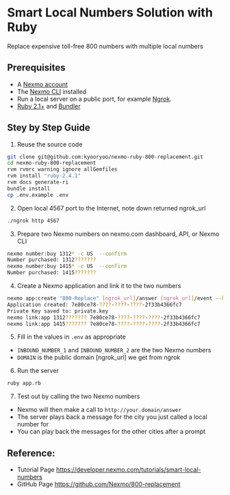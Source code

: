 # Smart Local Numbers Solution with Ruby
Replace expensive toll-free 800 numbers with multiple local numbers

## Prerequisites
* A [Nexmo account](https://dashboard.nexmo.com/sign-up)
* The [Nexmo CLI](https://github.com/Nexmo/nexmo-cli) installed
* Run a local server on a public port, for example [Ngrok](https://ngrok.com/).
* [Ruby 2.1+](https://www.ruby-lang.org/) and [Bundler](http://bundler.io/)

## Stey by Step Guide
1. Reuse the source code
```sh
git clone git@github.com:kyooryoo/nexmo-ruby-800-replacement.git
cd nexmo-ruby-800-replacement
rvm rvmrc warning ignore allGemfiles
rvm install "ruby-2.4.1"
rvm docs generate-ri
bundle install
cp .env.example .env
```
2. Open local 4567 port to the Internet, note down returned ngrok_url
```sh
./ngrok http 4567
```
3. Prepare two Nexmo numbers on nexmo.com dashboard, API, or Nexmo CLI
```sh
nexmo number:buy 1312* -c US  --confirm
Number purchased: 1312???????
nexmo number:buy 1415* -c US  --confirm
Number purchased: 1415???????
```
4. Create a Nexmo application and link it to the two numbers
```sh
nexmo app:create "800-Replace" [ngrok_url]/answer [ngrok_url]/event --keyfile private.key
Application created: 7e80ce78-????-????-????-2f33b4366fc7
Private Key saved to: private.key
nexmo link:app 1312??????? 7e80ce78-????-????-????-2f33b4366fc7
nexmo link:app 1415??????? 7e80ce78-????-????-????-2f33b4366fc7
```
5. Fill in the values in `.env` as appropriate
* `INBOUND_NUMBER_1` and `INBOUND_NUMBER_2` are the two Nexmo numbers
* `DOMAIN` is the public domain [ngrok_url] we get from ngrok
6. Run the server
```sh
ruby app.rb
```
7. Test out by calling the two Nexmo numbers
* Nexmo will then make a call to `http://your.domain/answer`
* The server plays back a message for the city you just called a local number for
* You can play back the messages for the other cities after a prompt

## Reference:
* Tutorial Page https://developer.nexmo.com/tutorials/smart-local-numbers
* GitHub Page https://github.com/Nexmo/800-replacement

